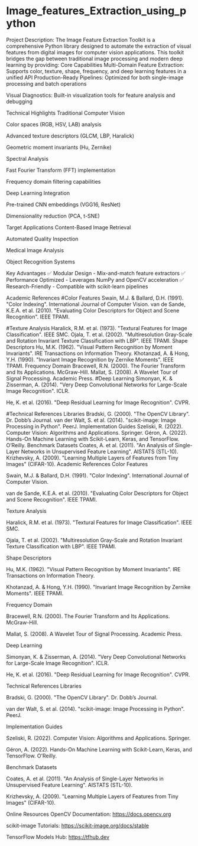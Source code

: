 # Image_features_Extraction_using_python
Project Description:
The Image Feature Extraction Toolkit is a comprehensive Python library designed to automate the extraction of visual features from digital images for computer vision applications. This toolkit bridges the gap between traditional image processing and modern deep learning by providing:
Core Capabilities
Multi-Domain Feature Extraction: Supports color, texture, shape, frequency, and deep learning features in a unified API
Production-Ready Pipelines: Optimized for both single-image processing and batch operations

Visual Diagnostics: Built-in visualization tools for feature analysis and debugging

Technical Highlights
Traditional Computer Vision

Color spaces (RGB, HSV, LAB) analysis

Advanced texture descriptors (GLCM, LBP, Haralick)

Geometric moment invariants (Hu, Zernike)

Spectral Analysis

Fast Fourier Transform (FFT) implementation

Frequency domain filtering capabilities

Deep Learning Integration

Pre-trained CNN embeddings (VGG16, ResNet)

Dimensionality reduction (PCA, t-SNE)

Target Applications
Content-Based Image Retrieval

Automated Quality Inspection

Medical Image Analysis

Object Recognition Systems

Key Advantages
✅ Modular Design - Mix-and-match feature extractors
✅ Performance Optimized - Leverages NumPy and OpenCV acceleration
✅ Research-Friendly - Compatible with scikit-learn pipelines

Academic References
#Color Features
Swain, M.J. & Ballard, D.H. (1991). "Color Indexing". International Journal of Computer Vision.
van de Sande, K.E.A. et al. (2010). "Evaluating Color Descriptors for Object and Scene Recognition". IEEE TPAMI.

#Texture Analysis
Haralick, R.M. et al. (1973). "Textural Features for Image Classification". IEEE SMC.
Ojala, T. et al. (2002). "Multiresolution Gray-Scale and Rotation Invariant Texture Classification with LBP". IEEE TPAMI.
Shape Descriptors
Hu, M.K. (1962). "Visual Pattern Recognition by Moment Invariants". IRE Transactions on Information Theory.
Khotanzad, A. & Hong, Y.H. (1990). "Invariant Image Recognition by Zernike Moments". IEEE TPAMI.
Frequency Domain
Bracewell, R.N. (2000). The Fourier Transform and Its Applications. McGraw-Hill.
Mallat, S. (2008). A Wavelet Tour of Signal Processing. Academic Press.
#Deep Learning
Simonyan, K. & Zisserman, A. (2014). "Very Deep Convolutional Networks for Large-Scale Image Recognition". ICLR.

He, K. et al. (2016). "Deep Residual Learning for Image Recognition". CVPR.

#Technical References
Libraries
Bradski, G. (2000). "The OpenCV Library". Dr. Dobb’s Journal.
van der Walt, S. et al. (2014). "scikit-image: Image Processing in Python". PeerJ.
Implementation Guides
Szeliski, R. (2022). Computer Vision: Algorithms and Applications. Springer.
Géron, A. (2022). Hands-On Machine Learning with Scikit-Learn, Keras, and TensorFlow. O’Reilly.
Benchmark Datasets
Coates, A. et al. (2011). "An Analysis of Single-Layer Networks in Unsupervised Feature Learning". AISTATS (STL-10).
Krizhevsky, A. (2009). "Learning Multiple Layers of Features from Tiny Images" (CIFAR-10).
Academic References
Color Features

Swain, M.J. & Ballard, D.H. (1991). "Color Indexing". International Journal of Computer Vision.

van de Sande, K.E.A. et al. (2010). "Evaluating Color Descriptors for Object and Scene Recognition". IEEE TPAMI.

Texture Analysis

Haralick, R.M. et al. (1973). "Textural Features for Image Classification". IEEE SMC.

Ojala, T. et al. (2002). "Multiresolution Gray-Scale and Rotation Invariant Texture Classification with LBP". IEEE TPAMI.

Shape Descriptors

Hu, M.K. (1962). "Visual Pattern Recognition by Moment Invariants". IRE Transactions on Information Theory.

Khotanzad, A. & Hong, Y.H. (1990). "Invariant Image Recognition by Zernike Moments". IEEE TPAMI.

Frequency Domain

Bracewell, R.N. (2000). The Fourier Transform and Its Applications. McGraw-Hill.

Mallat, S. (2008). A Wavelet Tour of Signal Processing. Academic Press.

Deep Learning

Simonyan, K. & Zisserman, A. (2014). "Very Deep Convolutional Networks for Large-Scale Image Recognition". ICLR.

He, K. et al. (2016). "Deep Residual Learning for Image Recognition". CVPR.

Technical References
Libraries

Bradski, G. (2000). "The OpenCV Library". Dr. Dobb’s Journal.

van der Walt, S. et al. (2014). "scikit-image: Image Processing in Python". PeerJ.

Implementation Guides

Szeliski, R. (2022). Computer Vision: Algorithms and Applications. Springer.

Géron, A. (2022). Hands-On Machine Learning with Scikit-Learn, Keras, and TensorFlow. O’Reilly.

Benchmark Datasets

Coates, A. et al. (2011). "An Analysis of Single-Layer Networks in Unsupervised Feature Learning". AISTATS (STL-10).

Krizhevsky, A. (2009). "Learning Multiple Layers of Features from Tiny Images" (CIFAR-10).

Online Resources
OpenCV Documentation: https://docs.opencv.org

scikit-image Tutorials: https://scikit-image.org/docs/stable

TensorFlow Models Hub: https://tfhub.dev

